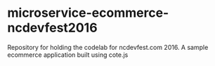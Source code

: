 # microservice-ecommerce-ncdevfest2016
Repository for holding the codelab for ncdevfest.com 2016. A sample ecommerce application built using cote.js

